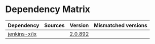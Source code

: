 # Dependency Matrix

Dependency | Sources | Version | Mismatched versions
---------- | ------- | ------- | -------------------
[jenkins-x/jx](https://github.com/jenkins-x/jx.git) |  | [2.0.892](https://github.com/jenkins-x/jx/releases/tag/v2.0.892) | 
